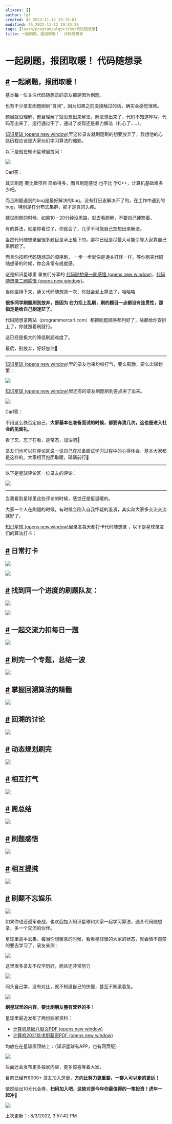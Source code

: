 ```yaml
---
aliases: []
author: lgf
created: 45_2022-11-12 19:15:01
modified: 45_2022-11-12 19:35:26
tags: [learn/program/algorithm/代码随想录]
title: 一起刷题，报团取暖！  代码随想录
---
```

# 一起刷题，报团取暖！ 代码随想录
## [#](https://programmercarl.com/#%E4%B8%80%E8%B5%B7%E5%88%B7%E9%A2%98-%E6%8A%A5%E5%9B%A2%E5%8F%96%E6%9A%96) 一起刷题，报团取暖！

基本每一位关注代码随想录的录友都是因为刷题。

也有不少录友刷题刷到“自闭”，因为如果之前没接触过的话，确实会感觉很难。

题目就没理解，题目理解了就没想出来解法，解法想出来了，代码不知道咋写，代码写出来了，运行通过不了，通过了发现还是暴力解法（扎心了.....）。

[知识星球 (opens new window)](https://programmercarl.com/other/kstar.html)里这位录友就刷题刷的想要放弃了，我想他的心路历程应该是大家伙们学习算法的缩影。

以下是他在知识星球里提问：

![](https://code-thinking-1253855093.file.myqcloud.com/pics/20220309101230.png)

Carl答：

其实刷题 要比做项目 简单得多，而且刷题感觉 也不比 学C++，计算机基础难多少吧。

而且刷题遇到的bug是最好解决的bug，没有打日志解决不了的，在工作中遇到的bug，特别是在分布式集群，那才是真的头疼。

建议刷题的时候，如果10 - 20分钟没思路，就去看题解，不要自己硬憋着。

有的算法，就是你看过了，你就会了，几乎不可能自己空想出来解法。

当然代码随想录里很多题目是承上启下的，那种已经是尽最大可能引导大家靠自己来解题了。

而且你按照代码随想录的顺序刷， 一步一步就像是通关打怪一样，等你刷完代码随想录的时候，你会非常有成就感。

这是知识星球里 录友们分享的 [代码随想录一刷感悟 (opens new window)](https://t.zsxq.com/Q3FyZJY)，[代码随想录二刷感悟 (opens new window)](https://t.zsxq.com/jYznyf2)。

当你坚持下来，通关代码随想录一次，你就会爱上算法了，哈哈哈

**很多同学刷题刷到放弃，是因为 在力扣上乱刷，刷的题目一点都没有连贯性，那指定是给自己刷迷茫了**。

代码随想录网站（programmercarl.com）都把刷题顺序都列好了，啥都给你安排上了，你就照着刷就行。

这已经是极大的降低刷题难度了。

最后，别放弃，好好加油💪

___

[知识星球 (opens new window)](https://programmercarl.com/other/kstar.html)里的录友也来纷纷打气，要么鼓励，要么出谋划策：

![](https://code-thinking-1253855093.file.myqcloud.com/pics/20220225204559.png)

[知识星球 (opens new window)](https://programmercarl.com/other/kstar.html)里还有的录友刷题刷到差点哭了出来。

![](https://code-thinking-1253855093.file.myqcloud.com/pics/20220309101336.png)

Carl答：

不用这么快否定自己，**大家基本在准备面试的时候，都要奔溃几次，这也是进入社会的见面礼**。

看了忘，忘了在看，是常态，加油吧💪

录友们也可以在评论区说一说自己在准备面试学习过程中的心得体会，基本大家都是这样的。大家相互抱团取暖，砥砺前行💪

___

以下是星球评论区一位录友的评论：

![](https://code-thinking-1253855093.file.myqcloud.com/pics/20220309101439.png)

___

当我看到星球里这些评论的时候，感觉还是挺温暖的。

大家一个人在刷题的时候，有时候会陷入自我怀疑的漩涡，其实和大家多交流交流就好了。

[知识星球 (opens new window)](https://programmercarl.com/other/kstar.html)里录友每天都打卡代码随想录 ，以下是星球录友们的算法打卡：

## [#](https://programmercarl.com/#%E6%97%A5%E5%B8%B8%E6%89%93%E5%8D%A1) 日常打卡

![](https://code-thinking-1253855093.file.myqcloud.com/pics/20211015155205.png)

![](https://code-thinking-1253855093.file.myqcloud.com/pics/20211015160050.png)

## [#](https://programmercarl.com/#%E6%89%BE%E5%88%B0%E5%90%8C%E4%B8%80%E4%B8%AA%E8%BF%9B%E5%BA%A6%E7%9A%84%E5%88%B7%E9%A2%98%E9%98%9F%E5%8F%8B) 找到同一个进度的刷题队友：

![](https://code-thinking-1253855093.file.myqcloud.com/pics/20211106214404.png)

![](https://code-thinking-1253855093.file.myqcloud.com/pics/20211221230214.png)

## [#](https://programmercarl.com/#%E4%B8%80%E8%B5%B7%E4%BA%A4%E6%B5%81%E5%8A%9B%E6%89%A3%E6%AF%8F%E6%97%A5%E4%B8%80%E9%A2%98) 一起交流力扣每日一题

![](https://code-thinking-1253855093.file.myqcloud.com/pics/20211106214522.png)

## [#](https://programmercarl.com/#%E5%88%B7%E5%AE%8C%E4%B8%80%E4%B8%AA%E4%B8%93%E9%A2%98-%E6%80%BB%E7%BB%93%E4%B8%80%E6%B3%A2) 刷完一个专题，总结一波

![](https://code-thinking-1253855093.file.myqcloud.com/pics/20211110153217.png)

## [#](https://programmercarl.com/#%E6%8E%8C%E6%8F%A1%E5%9B%9E%E6%BA%AF%E7%AE%97%E6%B3%95%E7%9A%84%E7%B2%BE%E9%AB%93) 掌握回溯算法的精髓

![](https://code-thinking-1253855093.file.myqcloud.com/pics/20211221222115.png)

## [#](https://programmercarl.com/#%E5%9B%9E%E6%BA%AF%E7%9A%84%E8%AE%A8%E8%AE%BA) 回溯的讨论

![](https://code-thinking-1253855093.file.myqcloud.com/pics/20211229114033.png)

## [#](https://programmercarl.com/#%E5%8A%A8%E6%80%81%E8%A7%84%E5%88%92%E5%88%B7%E5%AE%8C) 动态规划刷完

![](https://code-thinking-1253855093.file.myqcloud.com/pics/20220215124800.png)

## [#](https://programmercarl.com/#%E7%9B%B8%E4%BA%92%E6%89%93%E6%B0%94) 相互打气

![](https://code-thinking-1253855093.file.myqcloud.com/pics/20220301144846.png)

## [#](https://programmercarl.com/#%E5%91%A8%E6%80%BB%E7%BB%93) 周总结

![](https://code-thinking-1253855093.file.myqcloud.com/pics/20220301145400.png)

## [#](https://programmercarl.com/#%E5%88%B7%E9%A2%98%E6%84%9F%E6%82%9F) 刷题感悟

![](https://code-thinking-1253855093.file.myqcloud.com/pics/20220301204340.png)

## [#](https://programmercarl.com/#%E7%9B%B8%E4%BA%92%E6%8F%90%E6%90%BA) 相互提携

![](https://code-thinking-1253855093.file.myqcloud.com/pics/20220301211311.png)

## [#](https://programmercarl.com/#%E5%88%B7%E9%A2%98%E4%B8%8D%E5%BF%98%E5%A8%B1%E4%B9%90) 刷题不忘娱乐

![](https://code-thinking-1253855093.file.myqcloud.com/pics/20220301144558.png)

如果你也还孤军奋战，也欢迎加入知识星球和大家一起学习算法，通关代码随想录，多一个交流的伙伴。

星球里高手云集，每当你想懈怠的时候，看看星球里的大家的状态，就会情不自禁的要去学习了，录友亲测：

![](https://code-thinking-1253855093.file.myqcloud.com/pics/20211228170037.png)

这里很多录友不仅学历好，而且还非常努力

![](https://code-thinking-1253855093.file.myqcloud.com/pics/20220301170406.png)

闷头自己学，没有对比，就不知道自己的快慢，甚至不知道着急。

![](https://code-thinking-1253855093.file.myqcloud.com/pics/20220301213057.png)

**刷星球里的内容，要比刷朋友圈有营养的多！**

星球里最近发布了两份独家资料：

-   [计算机基础八股文PDF (opens new window)](https://programmercarl.com/other/kstar_baguwen.html)
-   [计算机2021年求职薪资PDF (opens new window)](https://programmercarl.com/other/2021salary.html)

均放在在星球置顶帖上：（知识星球有APP，也有网页版）

![](https://code-thinking-1253855093.file.myqcloud.com/pics/20220225220003.png)

后面还会发布更多独家内容，更多惊喜等着大家。

目前已经有8000+ 录友加入这里，**方向比努力更重要，一群人可以走的更远！**

依然给出10元代金券，**扫码加入吧，这绝对是今年你最值得的一笔投资！虎年一起冲💪**

![](https://programmercarl.com/assets/img/%E6%98%9F%E7%90%83%E4%BC%98%E6%83%A0%E5%88%B8.86454737.png)

上次更新：: 8/3/2022, 3:57:42 PM